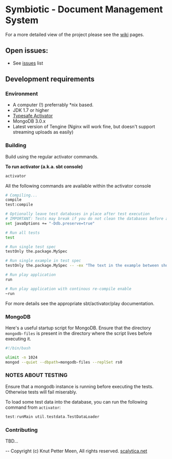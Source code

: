 Symbiotic - Document Management System
=================================

For a more detailed view of the project please see the [wiki](https://github.com/kpmeen/symbiotic-server/wiki) pages.

## Open issues:

* See [issues](https://github.com/kpmeen/symbiotic-server/issues) list

## Development requirements

### Environment

* A computer (!) preferrably *nix based.
* JDK 1.7 or higher
* [Typesafe Activator](https://www.typesafe.com/activator/download)
* MongoDB 3.0.x
* Latest version of Tengine (Nginx will work fine, but doesn't support streaming uploads as easily)

### Building
Build using the regular activator commands.

**To run activator (a.k.a. sbt console)**
 
```bash
activator 
```

All the following commands are available within the activator console 

```bash
# Compiling...
compile
test:compile

# Optionally leave test databases in place after test execution
# IMPORTANT: Tests may break if you do not clean the databases before a new test run.
set javaOptions += "-Ddb.preserve=true"

# Run all tests
test

# Run single test spec
testOnly the.package.MySpec

# Run single example in test spec
testOnly the.package.MySpec -- -ex "The text in the example between should and in" -

# Run play application
run

# Run play application with continous re-compile enable
~run
```

For more details see the appropriate sbt/activator/play documentation.

### MongoDB
Here's a useful startup script for MongoDB. Ensure that the directory ```mongodb-files``` is present in the directory where the script lives before executing it.

```bash
#!/bin/bash

ulimit -n 1024
mongod --quiet --dbpath=mongodb-files --replSet rs0
```

### NOTES ABOUT TESTING
Ensure that a mongodb instance is running before executing the tests. Otherwise tests will fail miserably.

To load some test data into the database, you can run the following command from `activator`:

```scala
test:runMain util.testdata.TestDataLoader
```

### Contributing
TBD...

--
Copyright (c) Knut Petter Meen, All rights reserved. [scalytica.net](http://scalytica.net)
